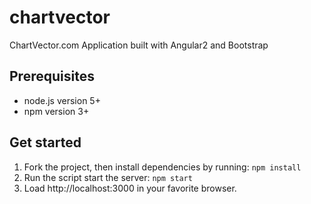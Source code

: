 # chartvector
ChartVector.com Application built with Angular2 and Bootstrap

## Prerequisites

* node.js version 5+
* npm version 3+

## Get started

1. Fork the project, then install dependencies by running: `npm install`
2. Run the script start the server: `npm start`
3. Load http://localhost:3000 in your favorite browser.
